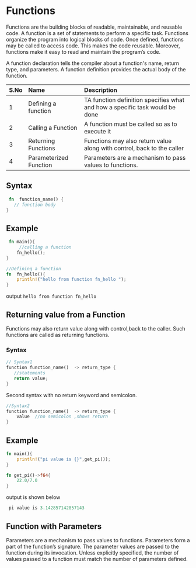 # Functions

Functions are the building blocks of readable, maintainable, and reusable code. A function is a set of statements to perform a specific task. Functions organize the program into logical blocks of code. Once defined, functions may be called to access code. This makes the code reusable. Moreover, functions make it easy to read and maintain the program’s code.

A function declaration tells the compiler about a function's name, return type, and parameters. A function definition provides the actual body of the function.

|S.No| Name | Description
|:----|:-----|:----------
| 1   | Defining a function | TA function definition specifies what and how a specific task would be done
| 2   | Calling a Function | A function must be called so as to execute it
| 3   | Returning Functions | Functions may also return value along with control, back to the caller
| 4   | Parameterized Function | Parameters are a mechanism to pass values to functions.

## Syntax

```rust
 fn  function_name() {
   // function body
}

```

## Example

```rust
 fn main(){
     //calling a function
    fn_hello();
}

//Defining a function
fn  fn_hello(){
    println!("hello from function fn_hello ");
}

```

output `hello from function fn_hello`

## Returning value from a Function

Functions may also return value along with control,back to the caller. Such functions are called as returning functions.

### Syntax

```rust
// Syntax1
function function_name()  -> return_type {
   //statements
   return value;
}
```

Second syntax with no return keyword and semicolon.

```rust
//Syntax2
function function_name()  -> return_type {
    value  //no semicolon ,shows return
}
```

## Example

```rust
fn main(){
    println!("pi value is {}",get_pi());
}

fn get_pi()->f64{
    22.0/7.0
}

```

output is shown below

```rust
 pi value is 3.142857142857143
```

## Function with Parameters

Parameters are a mechanism to pass values to functions. Parameters form a part of the function’s signature. The parameter values are passed to the function during its invocation. Unless explicitly specified, the number of values passed to a function must match the number of parameters defined.